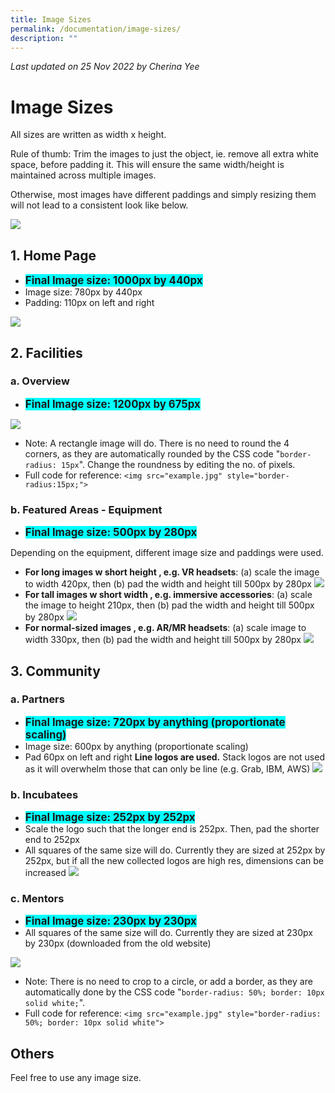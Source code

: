 ```yaml
---
title: Image Sizes
permalink: /documentation/image-sizes/
description: ""
---
```

*Last updated on 25 Nov 2022 by Cherina Yee*
# Image Sizes
All sizes are written as width x height.

Rule of thumb: Trim the images to just the object, ie. remove all extra white space, before padding it. This will ensure the same width/height is maintained across multiple images. 

Otherwise, most images have different paddings and simply resizing them will not lead to a consistent look like below.

![](/images/Documentation/same-look-feel.png)

## 1. Home Page
* <span style="font-size:1.2em; background:cyan"><b>Final Image size: 1000px by 440px</b></span>
* Image size: 780px by 440px 
* Padding: 110px on left and right

![](/images/Documentation/Homepage.png)

## 2. Facilities
### a. Overview

* <span style="font-size:1.2em; background:cyan"><b>Final Image size: 1200px by 675px</b></span>

![](/images/Documentation/Facilities%20-%20Overview.png)

* Note: A rectangle image will do. There is no need to round the 4 corners, as they are automatically rounded by the CSS code "```border-radius: 15px```". Change the roundness by editing the no. of pixels.
* Full code for reference: ```<img src="example.jpg" style="border-radius:15px;">```

### b. Featured Areas - Equipment
* <span style="font-size:1.2em; background:cyan"><b>Final Image size: 500px by 280px</b></span>

Depending on the equipment, different image size and paddings were used.
* **For long images w short height , e.g. VR headsets**:  (a) scale the image to width 420px, then (b) pad the width and height till 500px by 280px
![](/images/Documentation/Equipment_Long.png)
* **For tall images w short width , e.g. immersive accessories**: (a) scale the image to height 210px, then (b) pad the width and height till 500px by 280px
![](/images/Documentation/Equipment_Tall.png)
* **For normal-sized images , e.g. AR/MR headsets**: (a) scale image to width 330px, then (b) pad the width and height till 500px by 280px
![](/images/Documentation/Equipment_Midsize.png)


## 3. Community
### a. Partners
* <span style="font-size:1.2em; background:cyan"><b>Final Image size: 720px by anything  (proportionate scaling)</b></span>
* Image size: 600px by anything (proportionate scaling)
* Pad 60px on left and right
**Line logos are used.** Stack logos are not used as it will overwhelm those that can only be line (e.g. Grab, IBM, AWS)
![](/images/Documentation/partners.png)


### b. Incubatees
* <span style="font-size:1.2em; background:cyan"><b>Final Image size: 252px by 252px</b></span> 
* Scale the logo such that the longer end is 252px. Then, pad the shorter end to 252px 
* All squares of the same size will do. Currently they are sized at 252px by 252px, but if all the new collected logos are high res, dimensions can be increased
![](/images/Documentation/incubatee.png)

### c. Mentors
* <span style="font-size:1.2em; background:cyan"><b>Final Image size: 230px by 230px</b></span> 
* All squares of the same size will do. Currently they are sized at 230px by 230px (downloaded from the old website)


![](/images/Documentation/mentors.png)

* Note: There is no need to crop to a circle, or add a border, as they are automatically done by the CSS code "```border-radius: 50%; border: 10px solid white;```". 
* Full code for reference: ```<img src="example.jpg" style="border-radius: 50%; border: 10px solid white">```

## Others
Feel free to use any image size.